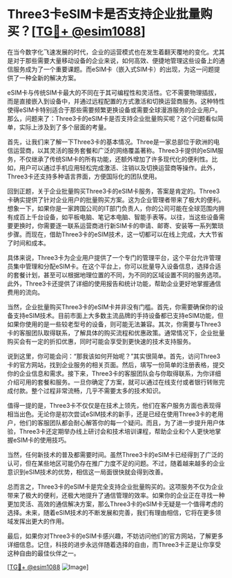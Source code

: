 # Three3卡eSIM卡是否支持企业批量购买？[[TG💪+ @esim1088](https://t.me/s/esim1088)]

在当今数字化飞速发展的时代，企业的运营模式也在发生着翻天覆地的变化。尤其是对于那些需要大量移动设备的企业来说，如何高效、便捷地管理这些设备上的通信服务成为了一个重要课题。而eSIM卡（嵌入式SIM卡）的出现，为这一问题提供了一种全新的解决方案。

eSIM卡与传统SIM卡最大的不同在于其可编程性和灵活性。它不需要物理插拔，而是直接嵌入到设备中，并通过远程配置的方式激活和切换运营商服务。这种特性使得eSIM卡特别适合于那些需要频繁更换设备或需要全球漫游服务的企业用户。那么，问题来了：Three3卡的eSIM卡是否支持企业批量购买呢？这个问题看似简单，实际上涉及到了多个层面的考量。

首先，让我们来了解一下Three3卡的基本情况。Three是一家总部位于欧洲的电信运营商，以其灵活的服务套餐和广泛的网络覆盖著称。Three3卡提供的eSIM服务，不仅继承了传统SIM卡的所有功能，还额外增加了许多现代化的便利性。比如，用户可以通过手机应用轻松完成激活、注销以及切换运营商等操作。此外，Three3卡还支持多种语言界面，方便国际化的团队使用。

回到正题，关于企业批量购买Three3卡的eSIM卡服务，答案是肯定的。Three3卡确实提供了针对企业用户的批量购买方案。这为企业管理者带来了极大的便利。想象一下，如果你是一家跨国公司的IT部门负责人，你的公司可能在全球范围内拥有成百上千台设备，如平板电脑、笔记本电脑、智能手表等。以往，当这些设备需要更换时，你需要逐一联系运营商进行新SIM卡的申请、邮寄、安装等一系列繁琐步骤。而现在，借助Three3卡的eSIM技术，这一切都可以在线上完成，大大节省了时间和成本。

具体来说，Three3卡为企业用户提供了一个专门的管理平台，这个平台允许管理员集中管理和分配eSIM卡。在这个平台上，你可以批量导入设备信息，选择合适的套餐计划，甚至可以根据地理位置的不同，为不同的区域设置不同的服务选项。此外，Three3卡还提供了详细的使用报告和统计功能，帮助企业更好地掌握通信费用的流向。

当然，企业批量购买Three3卡的eSIM卡并非没有门槛。首先，你需要确保你的设备支持eSIM技术。目前市面上大多数主流品牌的手持设备都已支持eSIM功能，但如果你使用的是一些较老型号的设备，则可能无法兼容。其次，你需要与Three3卡的客服团队取得联系，了解具体的购买流程和优惠政策。通常情况下，企业批量购买会有一定的折扣优惠，同时可能会享受到更快速的技术支持服务。

说到这里，你可能会问：“那我该如何开始呢？”其实很简单。首先，访问Three3卡的官方网站，找到企业服务的相关页面。然后，填写一份简单的注册表格，提交你的企业信息和需求。接下来，Three3卡的客服团队会与你取得联系，为你详细介绍可用的套餐和服务。一旦你确定了方案，就可以通过在线支付或者银行转账完成付款。整个过程非常流畅，几乎不需要太多的技术知识。

值得一提的是，Three3卡不仅仅是在技术上领先，他们在客户服务方面也表现得相当出色。无论你是初次尝试eSIM技术的新手，还是已经在使用Three3卡的老用户，他们的客服团队都会耐心解答你的每一个疑问。而且，为了进一步提升用户体验，Three3卡还定期举办线上研讨会和技术培训课程，帮助企业和个人更快地掌握eSIM卡的使用技巧。

当然，任何新技术的普及都需要时间。虽然Three3卡的eSIM卡已经得到了广泛的认可，但在某些地区可能仍存在推广力度不足的问题。不过，随着越来越多的企业意识到eSIM技术的优势，相信这一局面很快就会得到改善。

总而言之，Three3卡的eSIM卡是完全支持企业批量购买的。这项服务不仅为企业带来了极大的便利，还极大地提升了通信管理的效率。如果你的企业正在寻找一种更加灵活、高效的通信解决方案，那么Three3卡的eSIM卡无疑是一个值得考虑的选择。未来，随着eSIM技术的不断发展和完善，我们有理由相信，它将在更多领域发挥出更大的作用。

最后，如果你对Three3卡的eSIM卡感兴趣，不妨访问他们的官方网站，了解更多详细信息。记住，科技的进步永远伴随着选择的自由，而Three3卡正是让你享受这种自由的最佳伙伴之一。

[[TG💪+ @esim1088](https://t.me/s/esim1088) ![Image](https://i.postimg.cc/4NQfJmqS/Snipaste-2025-05-13-00-14-12.png)]